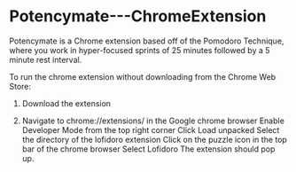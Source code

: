 # Potencymate---ChromeExtension
Potencymate is a Chrome extension based off of the Pomodoro Technique, where you work in hyper-focused sprints of 25 minutes followed by a 5 minute rest interval.

To run the chrome extension without downloading from the Chrome Web Store:

1. Download the extension
 
2. Navigate to chrome://extensions/ in the Google chrome browser
Enable Developer Mode from the top right corner
Click Load unpacked
Select the directory of the lofidoro extension
Click on the puzzle icon in the top bar of the chrome browser
Select Lofidoro
The extension should pop up.
